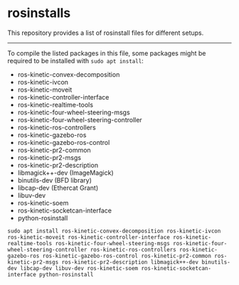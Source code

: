 # rosinstalls

This repository provides a list of rosinstall files for different setups.

---

To compile the listed packages in this file, some packages might be required to be installed with ```sudo apt install```:

* ros-kinetic-convex-decomposition
* ros-kinetic-ivcon
* ros-kinetic-moveit
* ros-kinetic-controller-interface
* ros-kinetic-realtime-tools
* ros-kinetic-four-wheel-steering-msgs
* ros-kinetic-four-wheel-steering-controller
* ros-kinetic-ros-controllers
* ros-kinetic-gazebo-ros
* ros-kinetic-gazebo-ros-control
* ros-kinetic-pr2-common
* ros-kinetic-pr2-msgs
* ros-kinetic-pr2-description
* libmagick++-dev (ImageMagick)
* binutils-dev (BFD library)
* libcap-dev (Ethercat Grant)
* libuv-dev
* ros-kinetic-soem
* ros-kinetic-socketcan-interface
* python-rosinstall


```
sudo apt install ros-kinetic-convex-decomposition ros-kinetic-ivcon ros-kinetic-moveit ros-kinetic-controller-interface ros-kinetic-realtime-tools ros-kinetic-four-wheel-steering-msgs ros-kinetic-four-wheel-steering-controller ros-kinetic-ros-controllers ros-kinetic-gazebo-ros ros-kinetic-gazebo-ros-control ros-kinetic-pr2-common ros-kinetic-pr2-msgs ros-kinetic-pr2-description libmagick++-dev binutils-dev libcap-dev libuv-dev ros-kinetic-soem ros-kinetic-socketcan-interface python-rosinstall

```
